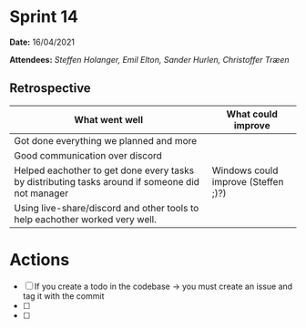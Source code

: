 
# Sprint 14

**Date:** 16/04/2021

**Attendees:** *Steffen Holanger, Emil Elton, Sander Hurlen, Christoffer Træen*

## Retrospective

| What went well                                               | What could improve                  |
| ------------------------------------------------------------ | ----------------------------------- |
| Got done everything we planned and more                      |                                     |
| Good communication over discord                              |                                     |
| Helped eachother to get done every tasks by distributing tasks around if someone did not manager | Windows could improve (Steffen ;)?) |
| Using live-share/discord and other tools to help eachother worked very well. |                                     |

# Actions

- [ ] If you create a todo in the codebase -> you must create an issue and tag it with the commit
- [ ] 
- [ ] 

